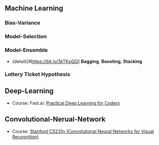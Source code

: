 ## Machine Learning
### Bias-Variance
### Model-Selection
### Model-Ensemble
- (detail)[#https://bit.ly/3kTKpQQ]
**Bagging**, **Boosting**, **Stacking**
### Lottery Ticket Hypothesis

## Deep-Learning
- Course: Fast.ai: [Practical Deep Learning for Coders](http://bit.ly/36skFE7)

## Convolutional-Nerual-Network
- Course: [Stanford CS231n (Convolutional Neural Networks for Visual Recognition)](https://bit.ly/3247glw)